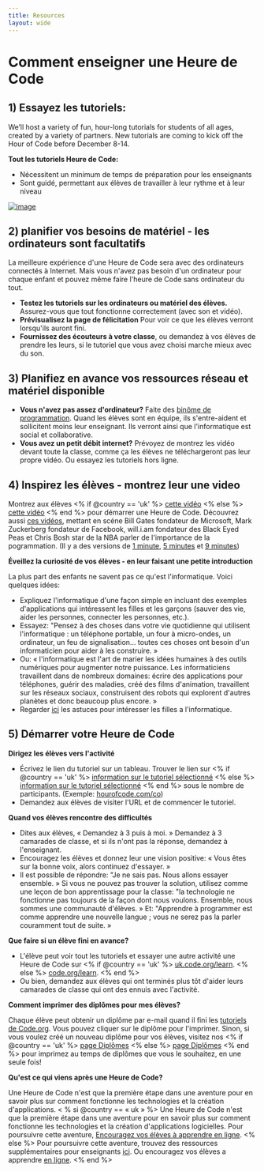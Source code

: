 ```yaml
---
title: Resources
layout: wide
---
```


# Comment enseigner une Heure de Code

## 1) Essayez les tutoriels:

We’ll host a variety of fun, hour-long tutorials for students of all ages, created by a variety of partners. New tutorials are coming to kick off the Hour of Code before December 8-14.

**Tout les tutoriels Heure de Code:**

  * Nécessitent un minimum de temps de préparation pour les enseignants
  * Sont guidé, permettant aux élèves de travailler à leur rythme et à leur niveau

[![image](http://code.org/images/tutorials.png)](http://code.org/learn)

## 2) planifier vos besoins de matériel - les ordinateurs sont facultatifs

La meilleure expérience d'une Heure de Code sera avec des ordinateurs connectés à Internet. Mais vous n'avez pas besoin d'un ordinateur pour chaque enfant et pouvez même faire l'heure de Code sans ordinateur du tout.

  * **Testez les tutoriels sur les ordinateurs ou matériel des élèves.** Assurez-vous que tout fonctionne correctement (avec son et vidéo).
  * **Prévisualisez la page de félicitation** Pour voir ce que les élèves verront lorsqu'ils auront fini. 
  * **Fournissez des écouteurs à votre classe**, ou demandez à vos élèves de prendre les leurs, si le tutoriel que vous avez choisi marche mieux avec du son.

## 3) Planifiez en avance vos ressources réseau et matériel disponible

  * **Vous n'avez pas assez d'ordinateur?** Faite des [binôme de programmation](http://www.ncwit.org/resources/pair-programming-box-power-collaborative-learning). Quand les élèves sont en équipe, ils s'entre-aident et sollicitent moins leur enseignant. Ils verront ainsi que l'informatique est social et collaborative.
  * **Vous avez un petit débit internet?** Prévoyez de montrez les vidéo devant toute la classe, comme ça les élèves ne téléchargeront pas leur propre vidéo. Ou essayez les tutoriels hors ligne.

## 4) Inspirez les élèves - montrez leur une video

Montrez aux élèves <% if @country == 'uk' %> [cette vidéo](https://www.youtube.com/watch?v=96B5-JGA9EQ) <% else %> [cette vidéo](http://www.youtube.com/watch?v=FC5FbmsH4fw) <% end %> pour démarrer une Heure de Code. Découvrez aussi [ces vidéos](http://youtube.com/codeorg), mettant en scéne Bill Gates fondateur de Microsoft, Mark Zuckerberg fondateur de Facebook, will.i.am fondateur des Black Eyed Peas et Chris Bosh star de la NBA parler de l'importance de la pogrammation. (Il y a des versions de [1 minute](https://www.youtube.com/watch?v=qYZF6oIZtfc), [5 minutes](https://www.youtube.com/watch?v=nKIu9yen5nc) et [9 minutes](https://www.youtube.com/watch?v=dU1xS07N-FA))

**Éveillez la curiosité de vos élèves - en leur faisant une petite introduction**

La plus part des enfants ne savent pas ce qu'est l'informatique. Voici quelques idées:

  * Expliquez l'informatique d'une façon simple en incluant des exemples d'applications qui intéressent les filles et les garçons (sauver des vie, aider les personnes, connecter les personnes, etc.).
  * Essayez: "Pensez à des choses dans votre vie quotidienne qui utilisent l'informatique : un téléphone portable, un four à micro-ondes, un ordinateur, un feu de signalisation... toutes ces choses ont besoin d'un informaticien pour aider à les construire. »
  * Ou: « l'informatique est l'art de marier les idées humaines à des outils numériques pour augmenter notre puissance. Les informaticiens travaillent dans de nombreux domaines: écrire des applications pour téléphones, guérir des maladies, créé des films d'animation, travaillent sur les réseaux sociaux, construisent des robots qui explorent d'autres planètes et donc beaucoup plus encore. »
  * Regarder [ici](http://code.org/girls) les astuces pour intéresser les filles a l'informatique. 

## 5) Démarrer votre Heure de Code

**Dirigez les élèves vers l'activité**

  * Écrivez le lien du tutoriel sur un tableau. Trouver le lien sur <% if @country == 'uk' %> [information sur le tutoriel sélectionné](http://uk.code.org/learn) <% else %> [information sur le tutoriel sélectionné](http://code.org/learn) <% end %> sous le nombre de participants. (Exemple: [hourofcode.com/co](http://code.org/learn)) 
  * Demandez aux élèves de visiter l'URL et de commencer le tutoriel.

**Quand vos élèves rencontre des difficultés**

  * Dites aux élèves, « Demandez à 3 puis à moi. » Demandez à 3 camarades de classe, et si ils n'ont pas la réponse, demandez à l'enseignant.
  * Encouragez les élèves et donnez leur une vision positive: « Vous êtes sur la bonne voix, alors continuez d'essayer. »
  * Il est possible de répondre: "Je ne sais pas. Nous allons essayer ensemble. » Si vous ne pouvez pas trouver la solution, utilisez comme une leçon de bon apprentissage pour la classe: "la technologie ne fonctionne pas toujours de la façon dont nous voulons. Ensemble, nous sommes une communauté d'élèves. » Et: "Apprendre à programmer est comme apprendre une nouvelle langue ; vous ne serez pas la parler couramment tout de suite. »

**Que faire si un élève fini en avance?**

  * L'élève peut voir tout les tutoriels et essayer une autre activité une Heure de Code sur <% if @country == 'uk' %> [uk.code.org/learn](http://uk.code.org/learn). <% else %> [code.org/learn](http://code.org/learn). <% end %> 
  * Ou bien, demandez aux élèves qui ont terminés plus tôt d'aider leurs camarades de classe qui ont des ennuis avec l'activité.

**Comment imprimer des diplômes pour mes élèves?**

Chaque élève peut obtenir un diplôme par e-mail quand il fini les [tutoriels de Code.org](http://studio.code.org). Vous pouvez cliquer sur le diplôme pour l'imprimer. Sinon, si vous voulez créé un nouveau diplôme pour vos élèves, visitez nos <% if @country == 'uk' %> [page Diplômes](http://uk.code.org/certificates) <% else %> [page Diplômes](http://code.org/certificates) <% end %> pour imprimez au temps de diplômes que vous le souhaitez, en une seule fois!

**Qu'est ce qui viens après une Heure de Code?**

Une Heure de Code n'est que la première étape dans une aventure pour en savoir plus sur comment fonctionne les technologies et la création d'applications. < % si @country == « uk » %> Une Heure de Code n'est que la première étape dans une aventure pour en savoir plus sur comment fonctionne les technologies et la création d'applications logicielles. Pour poursuivre cette aventure, [Encouragez vos élèves à apprendre en ligne](http://uk.code.org/learn/beyond). <% else %> Pour poursuivre cette aventure, trouvez des ressources supplémentaires pour enseignants [ici](http://code.org/educate). Ou encouragez vos élèves a apprendre [en ligne](http://code.org/learn/beyond). <% end %>